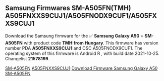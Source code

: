 <h2>Samsung Firmwares SM-A505FN(TMH) A505FNXXS9CUJ1/A505FNODX9CUF1/A505FXXS9CUJ1</h2>
Download the Samsung firmware for the ✅ <strong>Samsung Galaxy A50 </strong> ⭐ <strong>SM-A505FN</strong> with product code <strong>TMH</strong> <strong> from Hungary</strong>. This firmware has version number PDA <strong>A505FNXXS9CUJ1</strong> and CSC A505FNODX9CUF1. The operating system of this firmware is Android R , with build date 2021-10-25. Changelist <strong>21578199</strong>.


[SM-A505FN](https://samfirm.shop/samsung/model/SM-A505FN)
[A505FNXXS9CUJ1](https://samfirm.shop/samsung/pda/A505FNXXS9CUJ1)
[Download Firmware Samsung Galaxy A50 SM-A505FN](https://samfirm.shop/samsung/firmware/468072)
